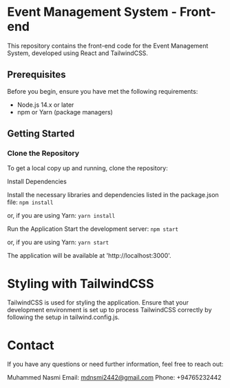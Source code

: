 # Event Management System - Front-end

This repository contains the front-end code for the Event Management System, developed using React and TailwindCSS.

## Prerequisites

Before you begin, ensure you have met the following requirements:
- Node.js 14.x or later
- npm or Yarn (package managers)

## Getting Started

### Clone the Repository

To get a local copy up and running, clone the repository:

Install Dependencies

Install the necessary libraries and dependencies listed in the package.json file:
`npm install`

or, if you are using Yarn:
`yarn install`

Run the Application
Start the development server:
`npm start`

or, if you are using Yarn:
`yarn start`

The application will be available at 'http://localhost:3000'.

# Styling with TailwindCSS
TailwindCSS is used for styling the application. Ensure that your development environment is set up to process TailwindCSS correctly by following the setup in tailwind.config.js.

# Contact
If you have any questions or need further information, feel free to reach out:

Muhammed Nasmi Email: mdnsmi2442@gmail.com Phone: +94765232442
